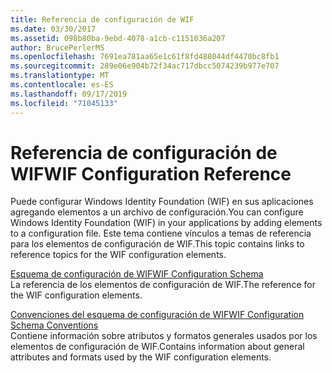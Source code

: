 ```yaml
---
title: Referencia de configuración de WIF
ms.date: 03/30/2017
ms.assetid: 098b80ba-9ebd-4078-a1cb-c1151036a207
author: BrucePerlerMS
ms.openlocfilehash: 7691ea781aa65e1c61f8fd488044df4470bc8fb1
ms.sourcegitcommit: 289e06e904b72f34ac717dbcc5074239b977e707
ms.translationtype: MT
ms.contentlocale: es-ES
ms.lasthandoff: 09/17/2019
ms.locfileid: "71045133"
---
```

# <a name="wif-configuration-reference"></a><span data-ttu-id="da4ef-102">Referencia de configuración de WIF</span><span class="sxs-lookup"><span data-stu-id="da4ef-102">WIF Configuration Reference</span></span>
<span data-ttu-id="da4ef-103">Puede configurar Windows Identity Foundation (WIF) en sus aplicaciones agregando elementos a un archivo de configuración.</span><span class="sxs-lookup"><span data-stu-id="da4ef-103">You can configure Windows Identity Foundation (WIF) in your applications by adding elements to a configuration file.</span></span> <span data-ttu-id="da4ef-104">Este tema contiene vínculos a temas de referencia para los elementos de configuración de WIF.</span><span class="sxs-lookup"><span data-stu-id="da4ef-104">This topic contains links to reference topics for the WIF configuration elements.</span></span>  
  
 [<span data-ttu-id="da4ef-105">Esquema de configuración de WIF</span><span class="sxs-lookup"><span data-stu-id="da4ef-105">WIF Configuration Schema</span></span>](../configure-apps/file-schema/windows-identity-foundation/index.md)  
 <span data-ttu-id="da4ef-106">La referencia de los elementos de configuración de WIF.</span><span class="sxs-lookup"><span data-stu-id="da4ef-106">The reference for the WIF configuration elements.</span></span>  
  
 [<span data-ttu-id="da4ef-107">Convenciones del esquema de configuración de WIF</span><span class="sxs-lookup"><span data-stu-id="da4ef-107">WIF Configuration Schema Conventions</span></span>](wif-configuration-schema-conventions.md)  
 <span data-ttu-id="da4ef-108">Contiene información sobre atributos y formatos generales usados por los elementos de configuración de WIF.</span><span class="sxs-lookup"><span data-stu-id="da4ef-108">Contains information about general attributes and formats used by the WIF configuration elements.</span></span>
